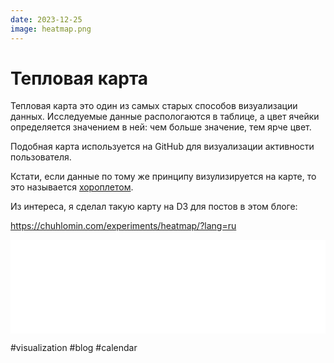 ```yaml
---
date: 2023-12-25
image: heatmap.png
---
```


# Тепловая карта

Тепловая карта это один из самых старых способов визуализации данных.
Исследуемые данные распологаются в таблице, а цвет ячейки определяется значением в ней: чем больше значение, тем ярче цвет.

Подобная карта используется на GitHub для визуализации активности пользователя.

Кстати, если данные по тому же принципу визулизируется на карте, то это называется [хороплетом](https://ru.wikipedia.org/wiki/Фоновая_картограмма).

Из интереса, я сделал такую карту на D3 для постов в этом блоге:

https://chuhlomin.com/experiments/heatmap/?lang=ru

<iframe src="/experiments/heatmap/?lang=ru"
    width="100%"
    height="auto"
    style="border: none;"
    onload="const viewBox = this.contentWindow.document.querySelector('svg').getAttribute('viewBox');
    const [x, y, width, height] = viewBox.split(',');
    this.style.aspectRatio = width / height;"
></iframe>

#visualization #blog #calendar
